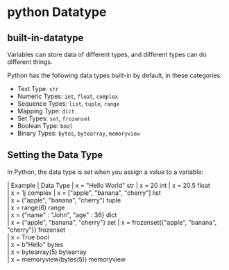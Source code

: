 
# python Datatype

## built-in-datatype
Variables can store data of different types, and different types can do different things.

Python has the following data types built-in by default, in these categories:
- Text Type:	````str````
- Numeric Types:	````int````, ````float````, ````complex````
- Sequence Types:	````list````, ````tuple````, ````range````
- Mapping Type:	````dict````
- Set Types:	````set````, ````frozenset````
- Boolean Type:	````bool````
- Binary Types:	````bytes````, ````bytearray````, ````memoryview````

## Setting the Data Type
In Python, the data type is set when you assign a value to a variable:

| Example	| Data Type	
| x = "Hello World"	str	
| x = 20	int	
| x = 20.5	float	
| x = 1j	complex	
| x = ["apple", "banana", "cherry"]	list	
| x = ("apple", "banana", "cherry")	tuple	
| x = range(6)	range	
| x = {"name" : "John", "age" : 36}	dict	
| x = {"apple", "banana", "cherry"}	set	
| x = frozenset({"apple", "banana", "cherry"})	frozenset	
| x = True	bool	
| x = b"Hello"	bytes	
| x = bytearray(5)	bytearray	
| x = memoryview(bytes(5))	memoryview
